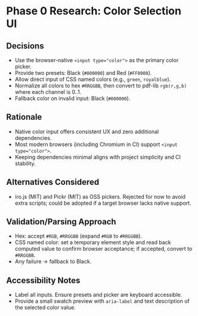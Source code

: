 # Phase 0 Research: Color Selection UI

## Decisions
- Use the browser-native `<input type="color">` as the primary color picker.
- Provide two presets: Black (`#000000`) and Red (`#FF0000`).
- Allow direct input of CSS named colors (e.g., `green`, `royalblue`).
- Normalize all colors to hex `#RRGGBB`, then convert to pdf-lib `rgb(r,g,b)` where each channel is 0..1.
- Fallback color on invalid input: Black (`#000000`).

## Rationale
- Native color input offers consistent UX and zero additional dependencies.
- Most modern browsers (including Chromium in CI) support `<input type="color">`.
- Keeping dependencies minimal aligns with project simplicity and CI stability.

## Alternatives Considered
- iro.js (MIT) and Pickr (MIT) as OSS pickers. Rejected for now to avoid extra scripts; could be adopted if a target browser lacks native support.

## Validation/Parsing Approach
- Hex: accept `#RGB`, `#RRGGBB` (expand `#RGB` to `#RRGGBB`).
- CSS named color: set a temporary element style and read back computed value to confirm browser acceptance; if accepted, convert to `#RRGGBB`.
- Any failure → fallback to Black.

## Accessibility Notes
- Label all inputs. Ensure presets and picker are keyboard accessible.
- Provide a small swatch preview with `aria-label` and text description of the selected color value.

